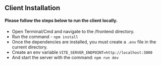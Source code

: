 ## Client Installation

#### Please follow the steps below to run the client locally.
- Open Terminal/Cmd and navigate to the /frontend directory.
- Run the command - ```npm install```
- Once the dependencies are installed, you must create a ```.env``` file in the current directory.
- Create an env variable ```VITE_SERVER_ENDPOINT=http://localhost:3000```
- And start the server with the command:
  ```npm run dev```

